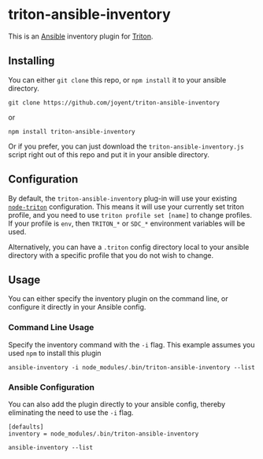 <!-- This Source Code Form is subject to the terms of the Mozilla Public
   - License, v. 2.0. If a copy of the MPL was not distributed with this
   - file, You can obtain one at https://mozilla.org/MPL/2.0/. -->

<!--
   - Copyright 2020 Joyent, Inc.
   -->

# triton-ansible-inventory

This is an [Ansible][ansible] inventory plugin for [Triton][triton].

[ansible]: https://docs.ansible.com/
[triton]: https://joyent.com/triton/

## Installing

You can either `git clone` this repo, or `npm install` it to your ansible
directory.

    git clone https://github.com/joyent/triton-ansible-inventory

or

    npm install triton-ansible-inventory

Or if you prefer, you can just download the `triton-ansible-inventory.js` script
right out of this repo and put it in your ansible directory.

## Configuration

By default, the `triton-ansible-inventory` plug-in will use your existing
[`node-triton`][node-triton] configuration. This means it will use your
currently set triton profile, and you need to use `triton profile set [name]`
to change profiles. If your profile is `env`, then `TRITON_*` or `SDC_*`
environment variables will be used.

Alternatively, you can have a `.triton` config directory local to your ansible
directory with a specific profile that you do not wish to change.

[node-triton]: https://github.com/joyent/node-triton

## Usage

You can either specify the inventory plugin on the command line, or configure it
directly in your Ansible config.

### Command Line Usage

Specify the inventory command with the `-i` flag. This example assumes you used
`npm` to install this plugin

    ansible-inventory -i node_modules/.bin/triton-ansible-inventory --list

### Ansible Configuration

You can also add the plugin directly to your ansible config, thereby eliminating
the need to use the `-i` flag.

    [defaults]
    inventory = node_modules/.bin/triton-ansible-inventory

<!-- -->

    ansible-inventory --list
